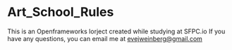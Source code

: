 # Art_School_Rules

This is an Openframeworks lorject created while studying at SFPC.io
If you have any questions, you can email me at evejweinberg@gmail.com
